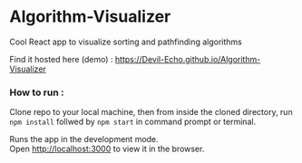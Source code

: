 
# Algorithm-Visualizer

Cool React app to visualize sorting and pathfinding algorithms

Find it hosted here (demo) : https://Devil-Echo.github.io/Algorithm-Visualizer


### How to run :

Clone repo to your local machine, then from inside the cloned directory, run `npm install` follwed by `npm start` in command prompt or terminal.

Runs the app in the development mode.<br />
Open [http://localhost:3000](http://localhost:3000) to view it in the browser.




